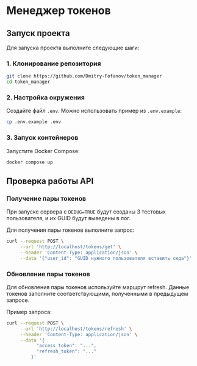 # Менеджер токенов

## Запуск проекта

Для запуска проекта выполните следующие шаги:

### 1. Клонирование репозитория

```bash
git clone https://github.com/Dmitry-Fofanov/token_manager
cd token_manager
```

### 2. Настройка окружения

Создайте файл `.env`. Можно использовать пример из `.env.example`:

```bash
cp .env.example .env
```

### 3. Запуск контейнеров

Запустите Docker Compose:

```bash
docker compose up
```

## Проверка работы API

### Получение пары токенов

При запуске сервера с `DEBUG=TRUE` будут созданы 3 тестовых пользователя, и их GUID будут выведены в лог.

Для получения пары токенов выполните запрос:

```bash
curl --request POST \
     --url 'http://localhost/tokens/get' \
     --header 'Content-Type: application/json' \
     --data '{"user_id": "GUID нужного пользователя вставить сюда"}'
```

### Обновление пары токенов

Для обновления пары токенов используйте маршрут refresh. Данные токенов заполните соответствующими, полученными в предыдущем запросе.

Пример запроса:

```bash
curl --request POST \
     --url 'http://localhost/tokens/refresh' \
     --header 'Content-Type: application/json' \
     --data '{
           "access_token": "...",
           "refresh_token": "..."
         }'
```
